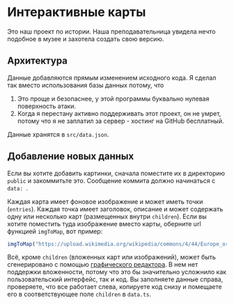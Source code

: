 # Интерактивные карты
Это наш проект по истории. Наша преподавательница увидела нечто подобное в музее и захотела создать свою версию.

## Архитектура
Данные добавляются прямым изменением исходного кода. Я сделал так вместо использования базы данных потому, что
1. Это проще и безопаснее, у этой программы буквально нулевая поверхность атаки.
2. Когда я перестану активно поддерживать этот проект, он не умрет, потому что я не заплатил за сервер - хостинг на GitHub бесплатный.

Данные хранятся в `src/data.json`.

## Добавление новых данных
Если вы хотите добавить картинки, сначала поместите их в директорию `public` и закоммитьте это. Сообщение коммита должно начинаться с `data: `.

Каждая карта имеет фоновое изображение и может иметь точки (`entries`).
Каждая точка имеет заголовок, описание и может содержать одну или несколько карт (размещенных внутри `children`). Если вы хотите поместить туда изображение вместо карты, оберните url функцией `imgToMap`, вот пример:
```ts
imgToMap("https://upload.wikimedia.org/wikipedia/commons/4/44/Europe_orthographic_Caucasus_Urals_boundary_%28with_borders%29.svg")
```

Всё, кроме `children` (вложенных карт или изображений), может быть сгенерировано с помощью [графического редактора](https://alexanderthesensei.github.io/map/edit).
В нем нет поддержки вложенности, потому что это бы значительно усложнило как пользовательский интерфейс, так и код.
Вы заполняете данные справа, проверяете, что все работает слева, копируете код снизу и помещаете его в соответствующее поле `children` в `data.ts`.
